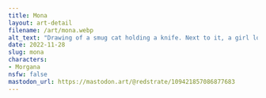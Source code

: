 ```yaml
---
title: Mona
layout: art-detail
filename: /art/mona.webp
alt_text: "Drawing of a smug cat holding a knife. Next to it, a girl looking up into the sky. She’s dressed in a casual, breezy shirt and shorts."
date: 2022-11-28
slug: mona
characters:
- Morgana
nsfw: false
mastodon_url: https://mastodon.art/@redstrate/109421857086877683
---
```

